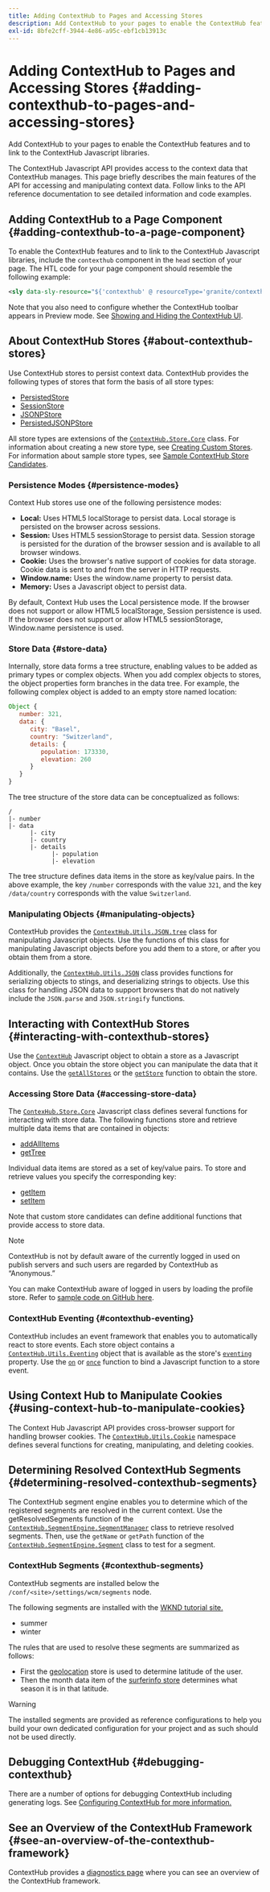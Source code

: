 ```yaml
---
title: Adding ContextHub to Pages and Accessing Stores
description: Add ContextHub to your pages to enable the ContextHub features and to link to the ContextHub Javascript libraries
exl-id: 8bfe2cff-3944-4e86-a95c-ebf1cb13913c
---
```

# Adding ContextHub to Pages and Accessing Stores {#adding-contexthub-to-pages-and-accessing-stores}

Add ContextHub to your pages to enable the ContextHub features and to link to the ContextHub Javascript libraries.

The ContextHub Javascript API provides access to the context data that ContextHub manages. This page briefly describes the main features of the API for accessing and manipulating context data. Follow links to the API reference documentation to see detailed information and code examples.

## Adding ContextHub to a Page Component {#adding-contexthub-to-a-page-component}

To enable the ContextHub features and to link to the ContextHub Javascript libraries, include the `contexthub` component in the `head` section of your page. The HTL code for your page component should resemble the following example:

```xml
<sly data-sly-resource="${'contexthub' @ resourceType='granite/contexthub/components/contexthub'}"/>
```

Note that you also need to configure whether the ContextHub toolbar appears in Preview mode. See [Showing and Hiding the ContextHub UI](configuring-contexthub.md#showing-and-hiding-the-contexthub-ui).

## About ContextHub Stores {#about-contexthub-stores}

Use ContextHub stores to persist context data. ContextHub provides the following types of stores that form the basis of all store types:

* [PersistedStore](contexthub-api.md#contexthub-store-persistedstore)
* [SessionStore](contexthub-api.md#contexthub-store-sessionstore)
* [JSONPStore](contexthub-api.md#contexthub-store-persistedjsonpstore)
* [PersistedJSONPStore](contexthub-api.md#contexthub-store-persistedstore)

All store types are extensions of the [`ContextHub.Store.Core`](contexthub-api.md#contexthub-store-core) class. For information about creating a new store type, see [Creating Custom Stores](extending-contexthub.md#creating-custom-store-candidates). For information about sample store types, see [Sample ContextHub Store Candidates](sample-stores.md).

### Persistence Modes {#persistence-modes}

Context Hub stores use one of the following persistence modes:

* **Local:** Uses HTML5 localStorage to persist data. Local storage is persisted on the browser across sessions.
* **Session:** Uses HTML5 sessionStorage to persist data. Session storage is persisted for the duration of the browser session and is available to all browser windows.
* **Cookie:** Uses the browser's native support of cookies for data storage. Cookie data is sent to and from the server in HTTP requests.
* **Window.name:** Uses the window.name property to persist data.
* **Memory:** Uses a Javascript object to persist data.

By default, Context Hub uses the Local persistence mode. If the browser does not support or allow HTML5 localStorage, Session persistence is used. If the browser does not support or allow HTML5 sessionStorage, Window.name persistence is used.

### Store Data {#store-data}

Internally, store data forms a tree structure, enabling values to be added as primary types or complex objects. When you add complex objects to stores, the object properties form branches in the data tree. For example, the following complex object is added to an empty store named location:

```javascript
Object {
   number: 321,
   data: {
      city: "Basel",
      country: "Switzerland",
      details: {
         population: 173330,
         elevation: 260
      }
   }
}
```

The tree structure of the store data can be conceptualized as follows:

```text
/
|- number
|- data
      |- city
      |- country
      |- details
            |- population
            |- elevation
```

The tree structure defines data items in the store as key/value pairs. In the above example, the key `/number` corresponds with the value `321`, and the key `/data/country` corresponds with the value `Switzerland`.

### Manipulating Objects {#manipulating-objects}

ContextHub provides the [`ContextHub.Utils.JSON.tree`](contexthub-api.md#contexthub-utils-json-tree) class for manipulating Javascript objects. Use the functions of this class for manipulating Javascript objects before you add them to a store, or after you obtain them from a store.

Additionally, the [`ContextHub.Utils.JSON`](contexthub-api.md#contexthub-utils-json) class provides functions for serializing objects to stings, and deserializing strings to objects. Use this class for handling JSON data to support browsers that do not natively include the `JSON.parse` and `JSON.stringify` functions.

## Interacting with ContextHub Stores {#interacting-with-contexthub-stores}

Use the [`ContextHub`](contexthub-api.md#ui-event-constants) Javascript object to obtain a store as a Javascript object. Once you obtain the store object you can manipulate the data that it contains. Use the [`getAllStores`](contexthub-api.md#getallstores) or the [`getStore`](contexthub-api.md#getstore-name) function to obtain the store.

### Accessing Store Data {#accessing-store-data}

The [`ContexHub.Store.Core`](contexthub-api.md#contexthub-store-core) Javascript class defines several functions for interacting with store data. The following functions store and retrieve multiple data items that are contained in objects:

* [addAllItems](contexthub-api.md#addallitems-tree-options)
* [getTree](contexthub-api.md#gettree-includeinternals)

Individual data items are stored as a set of key/value pairs. To store and retrieve values you specify the corresponding key:

* [getItem](contexthub-api.md#getitem-key)
* [setItem](contexthub-api.md#setitem-key-value-options)

Note that custom store candidates can define additional functions that provide access to store data.

>[!NOTE]
>
>ContextHub is not by default aware of the currently logged in used on publish servers and such users are regarded by ContextHub as “Anonymous.”
>
>You can make ContextHub aware of logged in users by loading the profile store. Refer to [sample code on GitHub here](https://github.com/Adobe-Marketing-Cloud/aem-sample-we-retail/blob/master/ui.apps/src/main/content/jcr_root/apps/weretail/components/structure/header/clientlib/js/utilities.js).

### ContextHub Eventing {#contexthub-eventing}

ContextHub includes an event framework that enables you to automatically react to store events. Each store object contains a [`ContextHub.Utils.Eventing`](contexthub-api.md#contexthub-utils-eventing) object that is available as the store's [`eventing`](contexthub-api.md#eventing) property. Use the [`on`](contexthub-api.md#on-name-handler-selector-triggerforpastevents) or [`once`](contexthub-api.md#once-name-handler-selector-triggerforpastevents) function to bind a Javascript function to a store event.

## Using Context Hub to Manipulate Cookies {#using-context-hub-to-manipulate-cookies}

The Context Hub Javascript API provides cross-browser support for handling browser cookies. The [`ContextHub.Utils.Cookie`](contexthub-api.md#contexthub-utils-cookie) namespace defines several functions for creating, manipulating, and deleting cookies.

## Determining Resolved ContextHub Segments {#determining-resolved-contexthub-segments}

The ContextHub segment engine enables you to determine which of the registered segments are resolved in the current context. Use the getResolvedSegments function of the [`ContextHub.SegmentEngine.SegmentManager`](contexthub-api.md#contexthub-segmentengine-segmentmanager) class to retrieve resolved segments. Then, use the `getName` or `getPath` function of the [`ContextHub.SegmentEngine.Segment`](contexthub-api.md#contexthub-segmentengine-segment) class to test for a segment.

### ContextHub Segments {#contexthub-segments}

ContextHub segments are installed below the `/conf/<site>/settings/wcm/segments` node.

The following segments are installed with the [WKND tutorial site.](/help/implementing/developing/introduction/develop-wknd-tutorial.md)

* summer  
* winter  

The rules that are used to resolve these segments are summarized as follows:

* First the [geolocation](sample-stores.md#contexthub-geolocation-sample-store-candidate) store is used to determine latitude of the user.
* Then the month data item of the [surferinfo store](sample-stores.md#contexthub-surferinfo-sample-store-candidate) determines what season it is in that latitude.

>[!WARNING]
>
>The installed segments are provided as reference configurations to help you build your own dedicated configuration for your project and as such should not be used directly.

## Debugging ContextHub {#debugging-contexthub}

There are a number of options for debugging ContextHub including generating logs. See [Configuring ContextHub for more information.](configuring-contexthub.md#logging-debug-messages-for-contexthub)

## See an Overview of the ContextHub Framework {#see-an-overview-of-the-contexthub-framework}

ContextHub provides a [diagnostics page](contexthub-diagnostics.md) where you can see an overview of the ContextHub framework.
